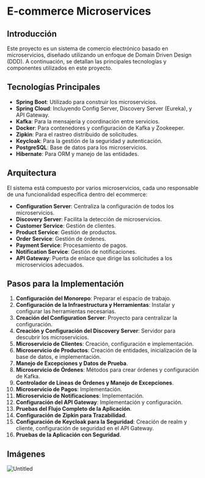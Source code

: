 # E-commerce Microservices

## Introducción

Este proyecto es un sistema de comercio electrónico basado en microservicios, diseñado utilizando un enfoque de Domain Driven Design (DDD). A continuación, se detallan las principales tecnologías y componentes utilizados en este proyecto.

## Tecnologías Principales

- **Spring Boot**: Utilizado para construir los microservicios.
- **Spring Cloud**: Incluyendo Config Server, Discovery Server (Eureka), y API Gateway.
- **Kafka**: Para la mensajería y coordinación entre servicios.
- **Docker**: Para contenedores y configuración de Kafka y Zookeeper.
- **Zipkin**: Para el rastreo distribuido de solicitudes.
- **Keycloak**: Para la gestión de la seguridad y autenticación.
- **PostgreSQL**: Base de datos para los microservicios.
- **Hibernate**: Para ORM y manejo de las entidades.

## Arquitectura

El sistema está compuesto por varios microservicios, cada uno responsable de una funcionalidad específica dentro del ecommerce:

- **Configuration Server**: Centraliza la configuración de todos los microservicios.
- **Discovery Server**: Facilita la detección de microservicios.
- **Customer Service**: Gestión de clientes.
- **Product Service**: Gestión de productos.
- **Order Service**: Gestión de órdenes.
- **Payment Service**: Procesamiento de pagos.
- **Notification Service**: Gestión de notificaciones.
- **API Gateway**: Puerta de enlace que dirige las solicitudes a los microservicios adecuados.

## Pasos para la Implementación

1. **Configuración del Monorepo**: Preparar el espacio de trabajo.
2. **Configuración de la Infraestructura y Herramientas**: Instalar y configurar las herramientas necesarias.
3. **Creación del Configuration Server**: Proyecto para centralizar la configuración.
4. **Creación y Configuración del Discovery Server**: Servidor para descubrir los microservicios.
5. **Microservicio de Clientes**: Creación, configuración e implementación.
6. **Microservicio de Productos**: Creación de entidades, inicialización de la base de datos, e implementación.
7. **Manejo de Excepciones y Datos de Prueba**.
8. **Microservicio de Órdenes**: Métodos para crear órdenes y configuración de Kafka.
9. **Controlador de Líneas de Órdenes y Manejo de Excepciones**.
10. **Microservicio de Pagos**: Implementación.
11. **Microservicio de Notificaciones**: Implementación.
12. **Configuración del API Gateway**: Implementación y configuración.
13. **Pruebas del Flujo Completo de la Aplicación**.
14. **Configuración de Zipkin para Trazabilidad**.
15. **Configuración de Keycloak para la Seguridad**: Creación de realm y cliente, configuración de seguridad en el API Gateway.
16. **Pruebas de la Aplicación con Seguridad**.

## Imágenes

![Untitled](https://github.com/Agslz/ecommerce-microservices/assets/83142033/f6c1b2c5-a191-4aa6-ae67-9459b8791c9b)
